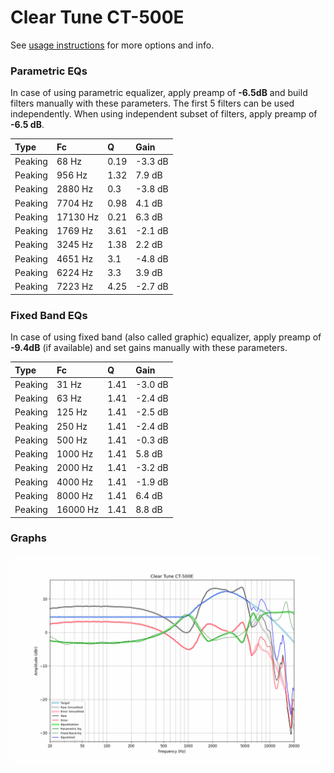 # Clear Tune CT-500E
See [usage instructions](https://github.com/jaakkopasanen/AutoEq#usage) for more options and info.

### Parametric EQs
In case of using parametric equalizer, apply preamp of **-6.5dB** and build filters manually
with these parameters. The first 5 filters can be used independently.
When using independent subset of filters, apply preamp of **-6.5 dB**.

| Type    | Fc       |    Q | Gain    |
|:--------|:---------|:-----|:--------|
| Peaking | 68 Hz    | 0.19 | -3.3 dB |
| Peaking | 956 Hz   | 1.32 | 7.9 dB  |
| Peaking | 2880 Hz  | 0.3  | -3.8 dB |
| Peaking | 7704 Hz  | 0.98 | 4.1 dB  |
| Peaking | 17130 Hz | 0.21 | 6.3 dB  |
| Peaking | 1769 Hz  | 3.61 | -2.1 dB |
| Peaking | 3245 Hz  | 1.38 | 2.2 dB  |
| Peaking | 4651 Hz  | 3.1  | -4.8 dB |
| Peaking | 6224 Hz  | 3.3  | 3.9 dB  |
| Peaking | 7223 Hz  | 4.25 | -2.7 dB |

### Fixed Band EQs
In case of using fixed band (also called graphic) equalizer, apply preamp of **-9.4dB**
(if available) and set gains manually with these parameters.

| Type    | Fc       |    Q | Gain    |
|:--------|:---------|:-----|:--------|
| Peaking | 31 Hz    | 1.41 | -3.0 dB |
| Peaking | 63 Hz    | 1.41 | -2.4 dB |
| Peaking | 125 Hz   | 1.41 | -2.5 dB |
| Peaking | 250 Hz   | 1.41 | -2.4 dB |
| Peaking | 500 Hz   | 1.41 | -0.3 dB |
| Peaking | 1000 Hz  | 1.41 | 5.8 dB  |
| Peaking | 2000 Hz  | 1.41 | -3.2 dB |
| Peaking | 4000 Hz  | 1.41 | -1.9 dB |
| Peaking | 8000 Hz  | 1.41 | 6.4 dB  |
| Peaking | 16000 Hz | 1.41 | 8.8 dB  |

### Graphs
![](./Clear%20Tune%20CT-500E.png)